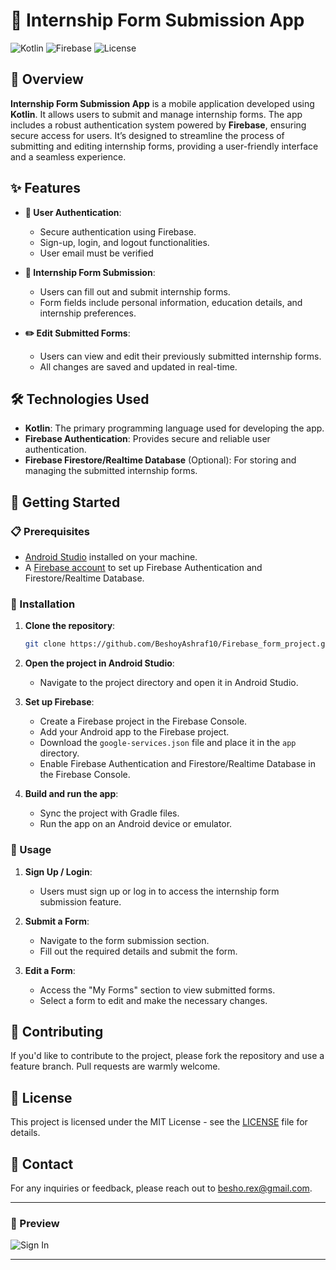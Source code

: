 # 📱 Internship Form Submission App

![Kotlin](https://img.shields.io/badge/Kotlin-1.4.31-blue.svg?logo=kotlin)
![Firebase](https://img.shields.io/badge/Firebase-Authentication-yellow.svg?logo=firebase)
![License](https://img.shields.io/badge/License-MIT-green.svg)

## 🚀 Overview

**Internship Form Submission App** is a mobile application developed using **Kotlin**. It allows users to submit and manage internship forms. The app includes a robust authentication system powered by **Firebase**, ensuring secure access for users. It’s designed to streamline the process of submitting and editing internship forms, providing a user-friendly interface and a seamless experience.

## ✨ Features

- **🔐 User Authentication**: 
  - Secure authentication using Firebase.
  - Sign-up, login, and logout functionalities.
  - User email must be verified

- **📝 Internship Form Submission**: 
  - Users can fill out and submit internship forms.
  - Form fields include personal information, education details, and internship preferences.

- **✏️ Edit Submitted Forms**:
  - Users can view and edit their previously submitted internship forms.
  - All changes are saved and updated in real-time.

## 🛠️ Technologies Used

- **Kotlin**: The primary programming language used for developing the app.
- **Firebase Authentication**: Provides secure and reliable user authentication.
- **Firebase Firestore/Realtime Database** (Optional): For storing and managing the submitted internship forms.

## 🏁 Getting Started

### 📋 Prerequisites

- [Android Studio](https://developer.android.com/studio) installed on your machine.
- A [Firebase account](https://firebase.google.com/) to set up Firebase Authentication and Firestore/Realtime Database.

### 🔧 Installation

1. **Clone the repository**:

    ```bash
    git clone https://github.com/BeshoyAshraf10/Firebase_form_project.git
    ```

2. **Open the project in Android Studio**:

    - Navigate to the project directory and open it in Android Studio.

3. **Set up Firebase**:

    - Create a Firebase project in the Firebase Console.
    - Add your Android app to the Firebase project.
    - Download the `google-services.json` file and place it in the `app` directory.
    - Enable Firebase Authentication and Firestore/Realtime Database in the Firebase Console.

4. **Build and run the app**:

    - Sync the project with Gradle files.
    - Run the app on an Android device or emulator.

### 📱 Usage

1. **Sign Up / Login**:

    - Users must sign up or log in to access the internship form submission feature.

2. **Submit a Form**:

    - Navigate to the form submission section.
    - Fill out the required details and submit the form.

3. **Edit a Form**:

    - Access the "My Forms" section to view submitted forms.
    - Select a form to edit and make the necessary changes.

## 🤝 Contributing

If you'd like to contribute to the project, please fork the repository and use a feature branch. Pull requests are warmly welcome.

## 📄 License

This project is licensed under the MIT License - see the [LICENSE](LICENSE) file for details.

## 📧 Contact

For any inquiries or feedback, please reach out to [besho.rex@gmail.com](mailto:besho.rex@gmail.com).

---

### 🌟 Preview

![Sign In]((https://github.com/BeshoyAshraf10/Firebase_form_project/blob/main/screenshots/form.png))

---

